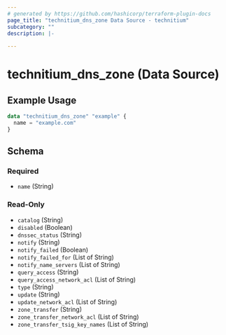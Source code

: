 ```yaml
---
# generated by https://github.com/hashicorp/terraform-plugin-docs
page_title: "technitium_dns_zone Data Source - technitium"
subcategory: ""
description: |-
  
---
```


# technitium_dns_zone (Data Source)



## Example Usage

```terraform
data "technitium_dns_zone" "example" {
  name = "example.com"
}
```

<!-- schema generated by tfplugindocs -->
## Schema

### Required

- `name` (String)

### Read-Only

- `catalog` (String)
- `disabled` (Boolean)
- `dnssec_status` (String)
- `notify` (String)
- `notify_failed` (Boolean)
- `notify_failed_for` (List of String)
- `notify_name_servers` (List of String)
- `query_access` (String)
- `query_access_network_acl` (List of String)
- `type` (String)
- `update` (String)
- `update_network_acl` (List of String)
- `zone_transfer` (String)
- `zone_transfer_network_acl` (List of String)
- `zone_transfer_tsig_key_names` (List of String)
